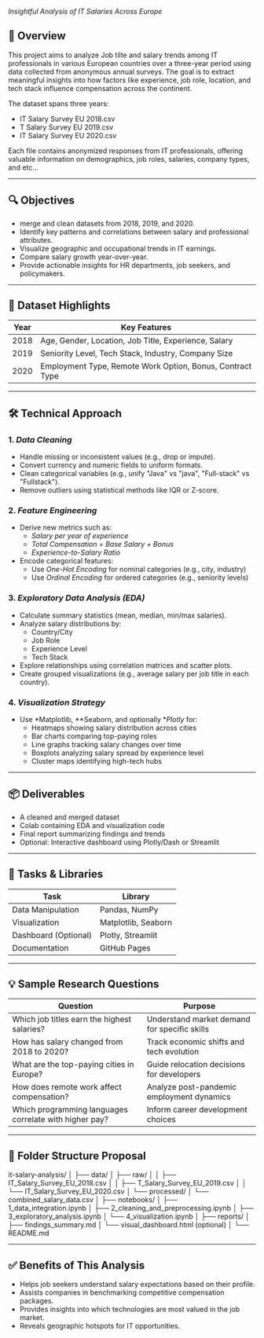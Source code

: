 *Insightful Analysis of IT Salaries Across Europe*

## 📍 Overview  
This project aims to analyze Job tilte and salary trends among IT professionals in various European countries over a three-year period using data collected from anonymous annual surveys. The goal is to extract meaningful insights into how factors like experience, job role, location, and tech stack influence compensation across the continent.

The dataset spans three years:
- IT Salary Survey EU 2018.csv
- T Salary Survey EU 2019.csv
- IT Salary Survey EU 2020.csv

Each file contains anonymized responses from IT professionals, offering valuable information on demographics, job roles, salaries, company types, and etc...

---

## 🔍 Objectives
- merge and clean datasets from 2018, 2019, and 2020.
- Identify key patterns and correlations between salary and professional attributes.
- Visualize geographic and occupational trends in IT earnings.
- Compare salary growth year-over-year.
- Provide actionable insights for HR departments, job seekers, and policymakers.

---

## 🧾 Dataset Highlights

| Year | Key Features |
|------|--------------|
| 2018 | Age, Gender, Location, Job Title, Experience, Salary |
| 2019 | Seniority Level, Tech Stack, Industry, Company Size |
| 2020 | Employment Type, Remote Work Option, Bonus, Contract Type |

---

## 🛠 Technical Approach

### 1. *Data Cleaning*
- Handle missing or inconsistent values (e.g., drop or impute).
- Convert currency and numeric fields to uniform formats.
- Clean categorical variables (e.g., unify "Java" vs "java", "Full-stack" vs "Fullstack").
- Remove outliers using statistical methods like IQR or Z-score.

### 2. *Feature Engineering*
- Derive new metrics such as:
  - *Salary per year of experience*
  - *Total Compensation = Base Salary + Bonus*
  - *Experience-to-Salary Ratio*
- Encode categorical features:
  - Use *One-Hot Encoding* for nominal categories (e.g., city, industry)
  - Use *Ordinal Encoding* for ordered categories (e.g., seniority levels)

### 3. *Exploratory Data Analysis (EDA)*
- Calculate summary statistics (mean, median, min/max salaries).
- Analyze salary distributions by:
  - Country/City
  - Job Role
  - Experience Level
  - Tech Stack
- Explore relationships using correlation matrices and scatter plots.
- Create grouped visualizations (e.g., average salary per job title in each country).

### 4. *Visualization Strategy*
- Use *Matplotlib, **Seaborn, and optionally **Plotly* for:
  - Heatmaps showing salary distribution across cities
  - Bar charts comparing top-paying roles
  - Line graphs tracking salary changes over time
  - Boxplots analyzing salary spread by experience level
  - Cluster maps identifying high-tech hubs

---

## 📦 Deliverables
- A cleaned and merged dataset 
- Colab containing EDA and visualization code
- Final report summarizing findings and trends
- Optional: Interactive dashboard using Plotly/Dash or Streamlit

---

## 🧪 Tasks & Libraries

| Task                        | Library               |
|----------------------------|-----------------------------|
| Data Manipulation          | Pandas, NumPy              |
| Visualization              | Matplotlib, Seaborn        |
| Dashboard (Optional)       | Plotly, Streamlit          |
| Documentation              |  GitHub Pages    |

---

## 💡 Sample Research Questions

| Question | Purpose |
|---------|----------|
| Which job titles earn the highest salaries? | Understand market demand for specific skills |
| How has salary changed from 2018 to 2020? | Track economic shifts and tech evolution |
| What are the top-paying cities in Europe? | Guide relocation decisions for developers |
| How does remote work affect compensation? | Analyze post-pandemic employment dynamics |
| Which programming languages correlate with higher pay? | Inform career development choices |

---

## 📁 Folder Structure Proposal


it-salary-analysis/
│
├── data/
│   ├── raw/
│   │   ├── IT_Salary_Survey_EU_2018.csv
│   │   ├── T_Salary_Survey_EU_2019.csv
│   │   └── IT_Salary_Survey_EU_2020.csv
│   └── processed/
│       └── combined_salary_data.csv
│
├── notebooks/
│   ├── 1_data_integration.ipynb
│   ├── 2_cleaning_and_preprocessing.ipynb
│   ├── 3_exploratory_analysis.ipynb
│   └── 4_visualization.ipynb
│
├── reports/
│   ├── findings_summary.md
│   └── visual_dashboard.html (optional)
│
└── README.md


---

## ✅ Benefits of This Analysis
- Helps job seekers understand salary expectations based on their profile.
- Assists companies in benchmarking competitive compensation packages.
- Provides insights into which technologies are most valued in the job market.
- Reveals geographic hotspots for IT opportunities.

